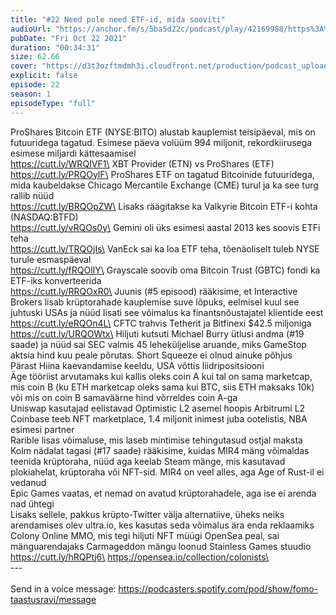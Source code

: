 ```yaml
---
title: "#22 Need pole need ETF-id, mida sooviti"
audioUrl: "https://anchor.fm/s/5ba5d22c/podcast/play/42169988/https%3A%2F%2Fd3ctxlq1ktw2nl.cloudfront.net%2Fstaging%2F2021-9-22%2Fc822d81f-5bb6-15e7-9556-14081ae6567f.m4a"
pubDate: "Fri Oct 22 2021"
duration: "00:34:31"
size: 62.66 
cover: "https://d3t3ozftmdmh3i.cloudfront.net/production/podcast_uploaded_episode/15275939/15275939-1634907797668-fd4595466489.jpg"
explicit: false
episode: 22
season: 1
episodeType: "full"
---
```


ProShares Bitcoin ETF (NYSE:BITO) alustab kauplemist teisipäeval, mis on futuuridega tagatud. Esimese päeva volüüm 994 miljonit, rekordkiirusega esimese miljardi kättesaamisel\
https://cutt.ly/WRQIVF1\
XBT Provider (ETN) vs ProShares (ETF)\
https://cutt.ly/PRQOylF\
ProShares ETF on tagatud Bitcoinide futuuridega, mida kaubeldakse Chicago Mercantile Exchange (CME) turul ja ka see turg rallib nüüd\
https://cutt.ly/BRQOpZW\
Lisaks räägitakse ka Valkyrie Bitcoin ETF-i kohta (NASDAQ:BTFD)\
https://cutt.ly/vRQOs0y\
Gemini oli üks esimesi aastal 2013 kes soovis ETFi teha\
https://cutt.ly/TRQOjIs\
VanEck sai ka loa ETF teha, tõenäoliselt tuleb NYSE turule esmaspäeval\
https://cutt.ly/fRQOlIY\
Grayscale soovib oma Bitcoin Trust (GBTC) fondi ka ETF-iks konverteerida\
https://cutt.ly/RRQOxR0\
Juunis (#5 episood) rääkisime, et Interactive Brokers lisab krüptorahade kauplemise suve lõpuks, eelmisel kuul see juhtuski USAs ja nüüd lisati see võimalus ka finantsnõustajatel klientide eest\
https://cutt.ly/eRQOn4L\
CFTC trahvis Tetherit ja Bitfinexi $42.5 miljoniga\
https://cutt.ly/URQOWtx\
Hiljuti kutsuti Michael Burry ütlusi andma (#19 saade) ja nüüd sai SEC valmis 45 leheküljelise aruande, miks GameStop aktsia hind kuu peale põrutas. Short Squeeze ei olnud ainuke põhjus\
Pärast Hiina kaevandamise keeldu, USA võttis liidripositsiooni\
Äge tööriist arvutamaks kui kallis oleks coin A kui tal on sama marketcap, mis coin B (ku ETH marketcap oleks sama kui BTC, siis ETH maksaks 10k) või mis on coin B samaväärne hind võrreldes coin A-ga\
Uniswap kasutajad eelistavad Optimistic L2 asemel hoopis Arbitrumi L2\
Coinbase teeb NFT marketplace, 1.4 miljonit inimest juba ootelistis, NBA esimesi partner\
Rarible lisas võimaluse, mis laseb mintimise tehingutasud ostjal maksta\
Kolm nädalat tagasi (#17 saade) rääkisime, kuidas MIR4 mäng võimaldas teenida krüptoraha, nüüd aga keelab Steam mänge, mis kasutavad plokiahelat, krüptoraha või NFT-sid. MIR4 on veel alles, aga Age of Rust-il ei vedanud\
Epic Games vaatas, et nemad on avatud krüptorahadele, aga ise ei arenda nad ühtegi\
Lisaks sellele, pakkus krüpto-Twitter välja alternatiive, üheks neiks arendamises olev ultra.io, kes kasutas seda võimalus ära enda reklaamiks\
Colony Online MMO, mis tegi hiljuti NFT müügi OpenSea peal, sai mänguarendajaks Carmageddon mängu loonud Stainless Games stuudio\
https://cutt.ly/hRQPtj6\
https://opensea.io/collection/colonists\
\
--- \
\
Send in a voice message: https://podcasters.spotify.com/pod/show/fomo-taastusravi/message